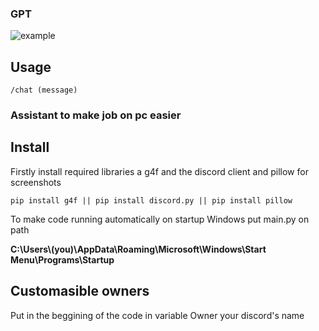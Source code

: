 ### GPT
![example](https://github.com/user-attachments/assets/c210d8b4-5011-4619-ab80-0b1e4660933f)
## Usage
`/chat (message)`
### Assistant to make job on pc easier

## Install
Firstly install required libraries a g4f and the discord client and pillow for screenshots

`pip install g4f || pip install discord.py || pip install pillow`

To make code running automatically on startup Windows put main.py on path 

__C:\Users\\(you)\AppData\Roaming\Microsoft\Windows\Start Menu\Programs\Startup__

## Customasible owners
Put in the beggining of the code in variable Owner your discord's name

